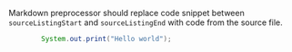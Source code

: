 Markdown preprocessor should replace code snippet between `sourceListingStart` and `sourceListingEnd` with code from the source file.

<sourceListingStart source="./MyJavaFile.java" from="5" to="5" lang="java"/>

```java
        System.out.print("Hello world");
```

<sourceListingEnd/>
